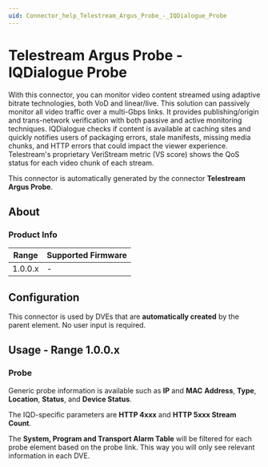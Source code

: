 ```yaml
---
uid: Connector_help_Telestream_Argus_Probe_-_IQDialogue_Probe
---
```


# Telestream Argus Probe - IQDialogue Probe

With this connector, you can monitor video content streamed using adaptive bitrate technologies, both VoD and linear/live. This solution can passively monitor all video traffic over a multi-Gbps links. It provides publishing/origin and trans-network verification with both passive and active monitoring techniques. IQDialogue checks if content is available at caching sites and quickly notifies users of packaging errors, stale manifests, missing media chunks, and HTTP errors that could impact the viewer experience. Telestream's proprietary VeriStream metric (VS score) shows the QoS status for each video chunk of each stream.

This connector is automatically generated by the connector **Telestream Argus Probe**.

## About

### Product Info

| Range     | Supported Firmware     |
|-----------|------------------------|
| 1.0.0.x   | -             |

## Configuration

This connector is used by DVEs that are **automatically created** by the parent element. No user input is required.

## Usage - Range 1.0.0.x

### Probe

Generic probe information is available such as **IP** and **MAC** **Address**, **Type**, **Location**, **Status**, and **Device Status**.

The IQD-specific parameters are **HTTP 4xxx** and **HTTP 5xxx Stream Count**.

The **System, Program and Transport Alarm Table** will be filtered for each probe element based on the probe link. This way you will only see relevant information in each DVE.